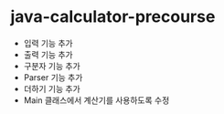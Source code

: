 # java-calculator-precourse
- 입력 기능 추가
- 출력 기능 추가 
- 구분자 기능 추가 
- Parser 기능 추가 
- 더하기 기능 추가 
- Main 클래스에서 계산기를 사용하도록 수정 
